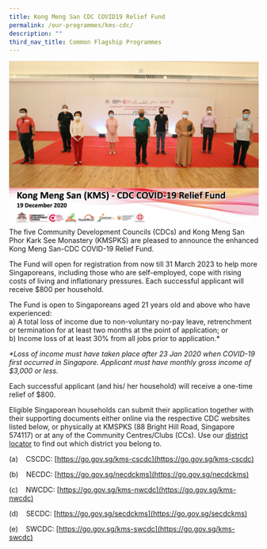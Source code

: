 ```yaml
---
title: Kong Meng San CDC COVID19 Relief Fund
permalink: /our-programmes/kms-cdc/
description: ""
third_nav_title: Common Flagship Programmes
---
```

![kong meng san covid 19 relief fund](/images/Common%20Flagship%20Progs/KMS%20CDC%20photo.png)The five Community Development Councils (CDCs) and Kong Meng San Phor Kark See Monastery (KMSPKS) are pleased to announce the enhanced Kong Meng San-CDC COVID-19 Relief Fund.  
  
The Fund will open for registration from now till 31 March 2023 to help more Singaporeans, including those who are self-employed, cope with rising costs of living and inflationary pressures. Each successful applicant will receive $800 per household.   
  
The Fund is open to Singaporeans aged 21 years old and above who have experienced:  
a) A total loss of income due to non-voluntary no-pay leave, retrenchment or termination for at least two months at the point of application; or  
b) Income loss of at least 30% from all jobs prior to application.\*    
  
<i>*Loss of income must have taken place after 23 Jan 2020 when COVID-19 first occurred in Singapore. Applicant must have monthly gross income of $3,000 or less.  </i>

Each successful applicant (and his/ her household) will receive a one-time relief of $800. 

Eligible Singaporean households can submit their application together with their supporting documents either online via the respective CDC websites listed below, or physically at KMSPKS (88 Bright Hill Road, Singapore 574117) or at any of the Community Centres/Clubs (CCs). Use our [district locator](https://www.pa.gov.sg/our-network/community-development-councils) to find out which district you belong to.

(a)    CSCDC: [https://go.gov.sg/kms-cscdc](https://go.gov.sg/kms-cscdc)

(b)    NECDC: [https://go.gov.sg/necdckms](https://go.gov.sg/necdckms)

(c)    NWCDC: [https://go.gov.sg/kms-nwcdc](https://go.gov.sg/kms-nwcdc)

(d)    SECDC: [https://go.gov.sg/secdckms](https://go.gov.sg/secdckms)

(e)    SWCDC: [https://go.gov.sg/kms-swcdc](https://go.gov.sg/kms-swcdc)